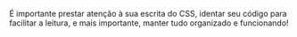 É importante prestar atenção à sua escrita do CSS, identar seu código para facilitar a leitura, e mais importante, manter tudo organizado e funcionando!